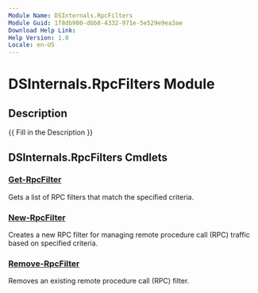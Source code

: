 ```yaml
---
Module Name: DSInternals.RpcFilters
Module Guid: 1f8db900-dbb8-4332-971e-5e529e9ea3ae
Download Help Link:
Help Version: 1.0
Locale: en-US
---
```


# DSInternals.RpcFilters Module
## Description
{{ Fill in the Description }}

## DSInternals.RpcFilters Cmdlets
### [Get-RpcFilter](Get-RpcFilter.md)
Gets a list of RPC filters that match the specified criteria.

### [New-RpcFilter](New-RpcFilter.md)
Creates a new RPC filter for managing remote procedure call (RPC) traffic based on specified criteria.

### [Remove-RpcFilter](Remove-RpcFilter.md)
Removes an existing remote procedure call (RPC) filter.
